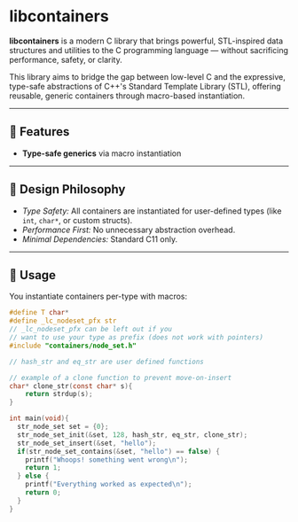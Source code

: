 # libcontainers

**libcontainers** is a modern C library that brings powerful, STL-inspired data structures and utilities to the C programming language — without sacrificing performance, safety, or clarity.

This library aims to bridge the gap between low-level C and the expressive, type-safe abstractions of C++'s Standard Template Library (STL), offering reusable, generic containers through macro-based instantiation.

---

## 🚀 Features

- **Type-safe generics** via macro instantiation

---

## 🧠 Design Philosophy

- _Type Safety:_ All containers are instantiated for user-defined types (like `int`, `char*`, or custom structs).
- _Performance First:_ No unnecessary abstraction overhead.
- _Minimal Dependencies:_ Standard C11 only.

---

## 🔧 Usage

You instantiate containers per-type with macros:

```c
#define T char*
#define _lc_nodeset_pfx str
// _lc_nodeset_pfx can be left out if you
// want to use your type as prefix (does not work with pointers)
#include "containers/node_set.h"

// hash_str and eq_str are user defined functions

// example of a clone function to prevent move-on-insert
char* clone_str(const char* s){
    return strdup(s);
}

int main(void){
  str_node_set set = {0};
  str_node_set_init(&set, 128, hash_str, eq_str, clone_str);
  str_node_set_insert(&set, "hello");
  if(str_node_set_contains(&set, "hello") == false) {
    printf("Whoops! something went wrong\n");
    return 1;
  } else {
    printf("Everything worked as expected\n");
    return 0;
  }
}
```
